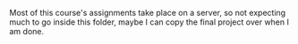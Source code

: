 Most of this course's assignments take place on a server, so not expecting much to go inside this folder, maybe I can copy the final project over when I am done.  